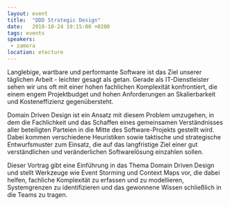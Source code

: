 ```yaml
---
layout: event
title:  "DDD Strategic Design"
date:   2018-10-24 19:15:00 +0200
tags: events
speakers:
 - zamora
location: etecture
---
```


Langlebige, wartbare und performante Software ist das Ziel unserer täglichen Arbeit - leichter gesagt als getan. Gerade als IT-Dienstleister sehen wir uns oft mit einer hohen fachlichen Komplexität konfrontiert, die einem engem Projektbudget und hohen Anforderungen an Skalierbarkeit und Kosteneffizienz gegenübersteht.

Domain Driven Design ist ein Ansatz mit diesem Problem umzugehen, in dem die Fachlichkeit und das Schaffen eines gemeinsamen Verständnisses aller beteiligten Parteien in die Mitte des Software-Projekts gestellt wird. Dabei kommen verschiedene Heuristiken sowie taktische und strategische Entwurfsmuster zum Einsatz, die auf das langfristige Ziel einer gut verständlichen und veränderlichen Softwarelösung einzahlen sollen.

Dieser Vortrag gibt eine Einführung in das Thema Domain Driven Design und stellt Werkzeuge wie Event Storming und Context Maps vor, die dabei helfen, fachliche Komplexität zu erfassen und zu modellieren, Systemgrenzen zu identifizieren und das gewonnene Wissen schließlich in die Teams zu tragen.
